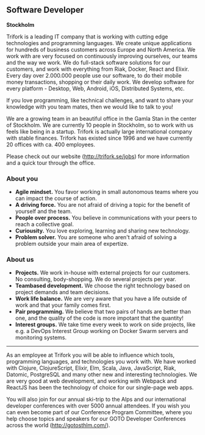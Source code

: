 ## Software Developer
**Stockholm**

Trifork is a leading IT company that is working with cutting edge technologies and programming languages. We create unique applications for hundreds of business customers across Europe and North America. We work with are very focused on continuously improving ourselves, our teams and the way we work. We do full-stack software solutions for our customers, and work with everything from Riak, Docker, React and Elixir. Every day over 2.000.000 people use our software, to do their mobile money transactions, shopping or their daily work. We develop software for every platform - Desktop, Web, Android, iOS, Distributed Systems, etc.

If you love programming, like technical challenges, and want to share your knowledge with you team mates, then we would like to talk to you!

We are a growing team in an beautiful office in the Gamla Stan in the center of Stockholm. We are currently 10 people in Stockholm, so to work with us feels like being in a startup. Trifork is actually large international company with stable finances. Trifork has existed since 1996 and we have currently 20 offices with ca. 400 employees.

Please check out our website (http://trifork.se/jobs) for more information and a quick tour through the office.

### About you

- **Agile mindset.** You favor working in small autonomous teams where you can impact the course of action.
- **A driving force.** You are not afraid of driving a topic for the benefit of yourself and the team.
- **People over process.** You believe in communications with your peers to reach a collective goal.
- **Curiousity.** You love exploring, learning and sharing new technology.
- **Problem solver.** You are someone who aren't afraid of solving a problem outside your main area of expertize.

### About us

- **Projects.** We work in-house with external projects for our customers. No consulting, body-shopping. We do several projects per year.
- **Teambased development.** We choose the right technology based on project demands and team decisions.
- **Work life balance.** We are very aware that you have a life outside of work and that your family comes first.
- **Pair programming.** We believe that two pairs of hands are better than one, and the quality of the code is more impotant that the quantity!
- **Interest groups.** We take time every week to work on side projects, like e.g. a DevOps Interest Group working on Docker Swarm servers and monitoring systems.

----

As an employee at Trifork you will be able to influence which tools, programming languages, and technologies you work with. 
We have worked with Clojure, ClojureScript, Elixir, Elm, Scala, Java, JavaScript, Riak, Datomic, PostgreSQL and many other new and interesting technologies. We are very good at web development, and working with Webpack and ReactJS has been the technology of choice for our single-page web apps.

You will also join for our annual ski-trip to the Alps and our international developer conferences with over 5000 annual attendees. If you wish you can even become part of our Conference Program Committee, where you help choose topics and speakers for our GOTO Developer Conferences across the world (http://gotosthlm.com/). 
